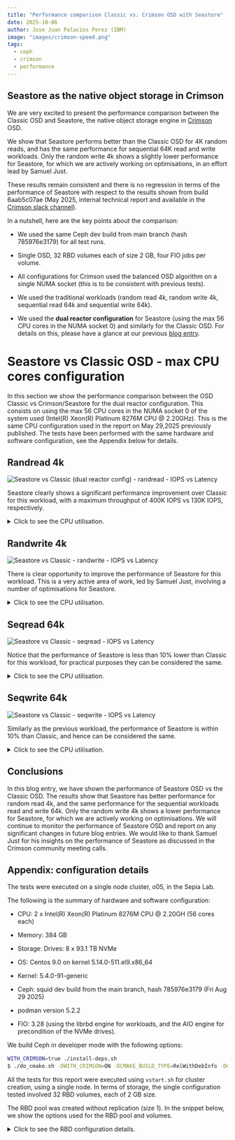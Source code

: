 ```yaml
---
title: "Performance comparison Classic vs. Crimson OSD with Seastore"
date: 2025-10-06
author: Jose Juan Palacios Perez (IBM)
image: "images/crimson-speed.png"
tags:
  - ceph
  - crimson
  - performance
---
```


## Seastore as the native object storage in Crimson

We are very excited to present the performance comparison between the Classic
OSD and Seastore, the native object storage engine in
[Crimson](https://ceph.io/en/news/crimson/) OSD.

We show that Seastore performs better than the Classic OSD for 4K random reads, and has the same performance for sequential 64K read and write workloads.
Only the random write 4k shows a slightly lower performance for Seastore, for
which we are actively working on optimisations, in an effort lead by Samuel Just.

These results remain consistent and there is no regression in terms of the
performance of Seastore with respect to the results shown from build 6aab5c07ae (May
2025, internal technical report and available in the [Crimson slack channel](https://ceph-storage.slack.com/archives/C05N7Q52DTL)).

In a nutshell, here are the key points about the comparison:

  - We used the same Ceph dev build from main branch (hash 785976e3179)
    for all test runs.

  - Single OSD, 32 RBD volumes each of size 2 GB, four FIO jobs per
    volume.

  - All configurations for Crimson used the balanced OSD algorithm on a
    single NUMA socket (this is to be consistent with previous tests).

  - We used the traditional workloads (random read 4k, random write 4k,
    sequential read 64k and sequential write 64k).

  - We used the **dual reactor configuration** for Seastore (using the
    max 56 CPU cores in the NUMA socket 0) and similarly for the Classic
    OSD. For details on this, please have a glance at our previous 
   [blog entry](https://ceph.io/en/news/blog/2025/crimson-balance-cpu-part1/).

# Seastore vs Classic OSD - max CPU cores configuration 

In this section we show the performance comparison between the OSD
Classic vs Crimson/Seastore for the dual reactor configuration. This
consists on using the max 56 CPU cores in the NUMA socket 0 of the
system used (Intel(R) Xeon(R) Platinum 8276M CPU @ 2.20GHz). This is the
same CPU configuration used in the report on May 29,2025 previously
published. The tests have been performed with the same hardware and
software configuration, see the Appendix below for details.

## Randread 4k

![Seastore vs Classic (dual reactor config) - randread - IOPS vs
Latency](images/seastore_vs_classic_rc_randread_iops_vs_lat.png)

Seastore clearly shows a significant performance improvement over Classic for
this workload, with a maximum throughput of  400K IOPS vs 130K IOPS,
respectively.

<details>
<summary>Click to see the CPU utilisation.</summary>

| _Classic_ | _Seastore_ |
|:---------:|:---------:|
|![classic_randread_osd_cpu](images/OSD_classic_1osd_32fio_rc_1procs_randread_top_cpu.png)|![seastore_randread_osd_cpu](images/OSD_sea_1osd_56reactor_32fio_bal_osd_rc_1procs_randread_top_cpu.png)|

 - Note: we do not show the memory utilisation in the charts since its mostly remains
    constant, and does not add much to the analysis.

    In the following tables we show the detailed measurements for each
    workload. All the column names in lower case are provided from the
    benchmark FIO, whereas the only two columns in Uppercase were measured
    using `top` command, namely the OSD CPU and OSD memory utilisation.

### Classic OSD  - rand4read k - detailed stats

| iodepth| iops| total\_ios| clat\_ms| clat\_stdev| usr\_cpu| sys\_cpu| OSD\_cpu| OSD\_mem |
| ---| ---| ---| ---| ---| ---| ---| ---| ---|
 | 1  | 108365.87  | 32509868.00  | 0.29  | 0.11  | 1.41  | 1.26  | 353.20  | 53.66  |
 | 2  | 124779.61  | 37434134.00  | 0.51  | 0.31  | 1.55  | 1.40  | 426.76  | 66.35  |
 | 4  | 130072.33  | 39022090.00  | 0.98  | 0.86  | 1.59  | 1.44  | 440.62  | 66.60  |
 | 8  | 130657.61  | 39197807.00  | 1.96  | 2.59  | 1.56  | 1.43  | 442.40  | 66.60  |
 | 16  | 131217.62  | 39366729.00  | 3.90  | 8.30  | 1.40  | 1.36  | 437.58  | 66.60  |
 | 24  | 132017.46  | 39607879.00  | 5.81  | 18.94  | 1.30  | 1.30  | 429.83  | 66.60  |
 | 32  | 131567.99  | 39477765.00  | 6.81  | 27.08  | 1.37  | 1.42  | 418.12  | 66.60  |
 | 40  | 134032.49  | 40220335.00  | 6.22  | 26.81  | 1.78  | 1.87  | 416.35  | 66.60  |
 | 52  | 135246.36  | 40576206.00  | 5.34  | 24.46  | 2.57  | 2.71  | 414.86  | 66.60  |
 | 64  | 136637.79  | 40993659.00  | 4.85  | 23.90  | 3.32  | 3.44  | 408.23  | 66.60  |


### Seastore OSD - randread 4k - detailed stats

| iodepth| iops| total\_ios| clat\_ms| clat\_stdev| usr\_cpu| sys\_cpu| OSD\_cpu| OSD\_mem |
| ---| ---| ---| ---| ---| ---| ---| ---| ---|
 | 1  | 126108.05  | 37832541.00  | 0.25  | 0.07  | 1.75  | 1.62  | 4259.31  | 3479.04  |
 | 2  | 186270.38  | 55881299.00  | 0.34  | 0.13  | 2.50  | 2.34  | 4792.02  | 3628.80  |
 | 4  | 272327.60  | 81698825.00  | 0.47  | 0.20  | 3.56  | 3.18  | 5148.66  | 3628.80  |
 | 8  | 313378.57  | 94014512.00  | 0.81  | 0.47  | 3.56  | 2.97  | 5258.81  | 3628.80  |
 | 16  | 396901.06  | 119071509.00  | 1.29  | 0.89  | 4.36  | 3.18  | 5365.52  | 3628.80  |
 | 24  | 362284.30  | 108688913.00  | 2.12  | 4.81  | 3.67  | 2.75  | 5362.52  | 3639.44  | 
 | 32  | 387618.69  | 116296461.00  | 2.64  | 14.40  | 4.36  | 3.23  | 5368.53  | 3645.60  | 
 | 40  | 346395.63  | 103929773.00  | 3.69  | 18.48  | 3.65  | 2.73  | 5354.85  | 3645.60  | 
 | 52  | 371220.47  | 111386558.00  | 4.48  | 33.79  | 4.24  | 3.11  | 5349.68  | 3645.60  | 
 | 64  | 328832.78  | 98673511.00  | 6.23  | 50.75  | 3.51  | 2.69  | 5328.60  | 3645.60  | 

</details>

## Randwrite 4k

![Seastore vs Classic - randwrite - IOPS vs
Latency](images/seastore_vs_classic_rc_randwrite_iops_vs_lat.png)

There is clear opportunity to improve the performance of Seastore for this
workload. This is a very active area of work, led by Samuel Just, involving a number
of optimisations for Seastore. 

<details>
<summary>Click to see the CPU utilisation.</summary>

| _Classic_ | _Seastore_ |
|:---------:|:---------:|
|![classic_randwrite_osd_cpu](images/OSD_classic_1osd_32fio_rc_1procs_randwrite_top_cpu.png)|![seastore_randwrite_osd_cpu](images/OSD_sea_1osd_56reactor_32fio_bal_osd_rc_1procs_randwrite_top_cpu.png)|


### Classic OSD  - randwrite 4k - detailed stats

| iodepth| iops| total\_ios| clat\_ms| clat\_stdev| usr\_cpu| sys\_cpu| OSD\_cpu| OSD\_mem|
| ---| ---| ---| ---| ---| ---| ---| ---| ---| 
 | 1  | 65903.70  | 19771176.00  | 0.48  | 1.00  | 1.36  | 1.01  | 781.41  | 75.73  | 
 | 2  | 86286.07  | 25885995.00  | 0.73  | 0.52  | 2.03  | 1.50  | 993.70  | 57.47  |
 | 4  | 96025.22  | 28807854.00  | 1.33  | 0.70  | 2.51  | 1.91  | 1094.53  | 74.25  |
 | 8  | 103263.42  | 30979542.00  | 2.47  | 1.03  | 3.34  | 2.57  | 1158.53  | 76.47  |
 | 16  | 103583.23  | 31075901.00  | 4.94  | 5.42  | 2.23  | 1.30  | 1158.31  | 76.22  | 
 | 24  | 103991.81  | 31199311.00  | 7.38  | 10.90  | 1.99  | 1.09  | 1143.36  | 75.73  |
 | 32  | 104675.98  | 31405724.00  | 9.78  | 17.08  | 1.86  | 0.98  | 1145.61  | 75.73  |
 | 40  | 104459.77  | 31342317.00  | 12.25  | 23.81  | 1.81  | 0.89  | 1144.96  | 76.47  |
 | 52  | 104192.40  | 31264494.00  | 15.97  | 34.90  | 1.72  | 0.82  | 1142.14  | 75.97  | 
 | 64  | 104833.30  | 31463618.00  | 19.53  | 47.70  | 1.64  | 0.79  | 1137.10  | 76.22  |

<!-- ~/Work/cephdev/redcarp/reports/2025/build_785976e3179_sea_vs_classic/data/cmp_sea_vs_classic_1osd_recreate_rc/sea_1osd_56reactor_32fio_bal_osd_rc_1procs_randwrite.md -->

### Seastore OSD - randwrite 4k - detailed stats

| iodepth| iops| total\_ios| clat\_ms| clat\_stdev| usr\_cpu| sys\_cpu| OSD\_cpu| OSD\_mem| 
| ---| ---| ---| ---| ---| ---| ---| ---| ---| 
 | 1  | 31367.49  | 9410655.00  | 1.01  | 2.37  | 0.62  | 0.49  | 3648.14  | 3941.28  | 
 | 2  | 42493.17  | 12748376.00  | 1.50  | 3.97  | 0.75  | 0.59  | 4160.04  | 5390.00  |
 | 4  | 58204.73  | 17461826.00  | 2.19  | 3.76  | 0.95  | 0.73  | 4680.48  | 6027.28  |
 | 8  | 65861.89  | 19759489.00  | 3.88  | 5.34  | 1.06  | 0.79  | 4748.00  | 6194.16  |
 | 16  | 69801.80  | 20942843.00  | 7.33  | 29.56  | 1.11  | 0.81  | 4928.67  | 6199.20  | 
 | 24  | 68240.35  | 20477292.00  | 11.25  | 46.16  | 1.11  | 0.79  | 4815.88  | 6199.20  |
 | 32  | 71570.20  | 21477716.00  | 14.31  | 60.14  | 1.16  | 0.82  | 390.35  | 6199.20  | 
 | 40  | 10710.19  | 3363.00  | 354.63  | 691.85  | 0.08  | 0.07  | 4281.69  | 6199.20  | 
 | 52  | 16412.43  | 5810.00  | 160.41  | 334.38  | 0.25  | 0.17  | 4969.02  | 6199.20  |
 | 64  | 7648.09  | 2608.00  | 394.05  | 527.43  | 0.08  | 0.16  | 4545.87  | 6199.20  |

</details>

## Seqread 64k

![Seastore vs Classic - seqread - IOPS vs
Latency](images/seastore_vs_classic_rc_seqread_iops_vs_lat.png)

Notice that the performance of Seastore is less than 10% lower than Classic for
this workload, for practical purposes they can be considered the same.

<details>
<summary>Click to see the CPU utilisation.</summary>

| _Classic_ | _Seastore_ |
|:---------:|:---------:|
|![classic_seqread_osd_cpu](images/OSD_classic_1osd_32fio_rc_1procs_seqread_top_cpu.png)|![seastore_seqread_osd_cpu](images/OSD_sea_1osd_56reactor_32fio_bal_osd_rc_1procs_seqread_top_cpu.png)|

### Classic OSD  - seqread 64k - detailed stats

| iodepth| bw| total\_ios| clat\_ms| clat\_stdev| usr\_cpu| sys\_cpu| OSD\_cpu| OSD\_mem| 
| ---| ---| ---| ---| ---| ---| ---| ---| ---| 
 | 1  | 2259.54  | 10591650.00  | 0.90  | 0.45  | 0.49  | 0.44  | 244.69  | 78.03  | 
 | 2  | 2252.25  | 10557518.00  | 1.82  | 1.16  | 0.47  | 0.43  | 264.26  | 80.91  |
 | 4  | 2226.41  | 10436444.00  | 3.68  | 2.35  | 0.46  | 0.43  | 260.60  | 79.92  |
 | 8  | 2229.90  | 10453186.00  | 7.34  | 4.71  | 0.45  | 0.43  | 258.87  | 79.67  |
 | 16  | 1867.48  | 8754162.00  | 16.28  | 26.08  | 0.40  | 0.40  | 226.63  | 78.19  | 
 | 24  | 1771.64  | 8304783.00  | 16.63  | 30.38  | 0.53  | 0.59  | 224.78  | 78.19  | 
 | 32  | 1686.78  | 7906337.00  | 15.32  | 24.54  | 0.72  | 0.84  | 226.87  | 78.44  |
 | 40  | 1620.78  | 7597046.00  | 15.36  | 30.58  | 0.84  | 1.03  | 215.50  | 79.18  |
 | 52  | 1537.75  | 7207264.00  | 15.81  | 40.05  | 0.96  | 1.27  | 213.59  | 79.18  |
 | 64  | 1457.19  | 6829824.00  | 14.76  | 46.98  | 1.21  | 1.59  | 215.77  | 77.95  |

### Seastore OSD - seqread 64k - detailed stats

| iodepth| bw| total\_ios| clat\_ms| clat\_stdev| usr\_cpu| sys\_cpu| OSD\_cpu| OSD\_mem|
| ---| ---| ---| ---| ---| ---| ---| ---| ---| 
 | 1  | 1473.66  | 6907887.00  | 1.38  | 0.78  | 0.42  | 0.38  | 2849.74  | 5953.20  | 
 | 2  | 1690.21  | 7923018.00  | 2.42  | 1.61  | 0.44  | 0.41  | 2957.45  | 6199.20  | 
 | 4  | 1780.62  | 8346807.00  | 4.60  | 3.25  | 0.45  | 0.43  | 3092.81  | 6199.20  |
 | 8  | 1868.70  | 8759887.00  | 8.76  | 7.66  | 0.46  | 0.43  | 2992.76  | 6199.20  |
 | 16  | 1957.45  | 9176207.00  | 16.74  | 15.61  | 0.48  | 0.44  | 3235.70  | 6199.20  |
 | 24  | 2037.46  | 9552208.00  | 24.12  | 26.46  | 0.47  | 0.46  | 3335.78  | 6199.20  |
 | 32  | 2130.58  | 9988723.00  | 30.76  | 35.76  | 0.49  | 0.48  | 3437.99  | 6199.20  |
 | 40  | 2181.19  | 10227339.00  | 37.55  | 49.96  | 0.49  | 0.48  | 3284.56  | 6199.20  |
 | 52  | 2293.93  | 10757006.00  | 46.42  | 59.17  | 0.52  | 0.50  | 3502.08  | 6199.20  |
 | 64  | 2241.97  | 10514348.00  | 42.65  | 61.72  | 0.63  | 0.65  | 3315.77  | 6199.20  |

</details>


## Seqwrite 64k 

![Seastore vs Classic - seqwrite - IOPS vs
Latency](images/seastore_vs_classic_rc_seqwrite_iops_vs_lat.png)

Similarly as the previous workload, the performance of Seastore is within 10%
than Classic, and hence can be considered the same.

<details>
<summary>Click to see the CPU utilisation.</summary>

| _Classic_ | _Seastore_ |
|:---------:|:---------:|
|![classic_seqwrite_osd_cpu](images/OSD_classic_1osd_32fio_rc_1procs_seqwrite_top_cpu.png)|![seastore_seqwrite_osd_cpu](images/OSD_sea_1osd_56reactor_32fio_bal_osd_rc_1procs_seqwrite_top_cpu.png)|

### Classic OSD  - seqwrite 64k - detailed stats

| iodepth| bw| total\_ios| clat\_ms| clat\_stdev| usr\_cpu| sys\_cpu| OSD\_cpu| OSD\_mem|
| ---| ---| ---| ---| ---| ---| ---| ---| ---| 
 | 1  | 2413.60  | 11313833.00  | 0.83  | 0.36  | 1.90  | 0.65  | 597.74  | 40.63  | 
 | 2  | 2629.75  | 12326994.00  | 1.54  | 0.55  | 2.02  | 0.75  | 684.49  | 48.59  |
 | 4  | 2679.76  | 12561442.00  | 3.04  | 1.28  | 1.95  | 0.69  | 698.03  | 55.99  |
 | 8  | 2688.72  | 12603496.00  | 6.08  | 3.87  | 1.99  | 0.51  | 716.50  | 60.68  |
 | 16  | 2701.16  | 12661982.00  | 12.11  | 15.45  | 2.33  | 0.43  | 697.26  | 61.17  |
 | 24  | 2703.43  | 12673303.00  | 18.17  | 34.59  | 2.48  | 0.41  | 682.33  | 61.91  |
 | 32  | 2596.58  | 12173046.00  | 24.76  | 57.19  | 2.54  | 0.41  | 679.37  | 61.91  |
 | 40  | 2672.83  | 12533910.00  | 23.34  | 55.86  | 3.29  | 0.49  | 674.92  | 61.91  | 
 | 52  | 2607.49  | 12226048.00  | 20.86  | 47.36  | 4.62  | 0.69  | 650.55  | 62.16  |
 | 64  | 2655.01  | 12446451.00  | 19.10  | 42.89  | 6.06  | 0.88  | 639.84  | 61.67  |

### Seastore OSD - seqwrite 64k - detailed stats

| iodepth| bw| total\_ios| clat\_ms| clat\_stdev| usr\_cpu| sys\_cpu| OSD\_cpu| OSD\_mem| 
| ---| ---| ---| ---| ---| ---| ---| ---| ---| 
 | 1  | 1895.08  | 8883327.00  | 1.07  | 1.12  | 1.21  | 0.43  | 3177.55  | 6001.82  |
 | 2  | 2220.36  | 10408096.00  | 1.83  | 1.97  | 1.29  | 0.48  | 3184.46  | 6249.60  |
 | 4  | 2244.20  | 10519929.00  | 3.64  | 3.36  | 1.27  | 0.48  | 3345.72  | 6249.60  |
 | 8  | 2301.54  | 10788847.00  | 7.11  | 6.38  | 1.53  | 0.49  | 3213.67  | 6249.60  |
 | 16  | 2381.86  | 11165433.00  | 13.74  | 12.08  | 2.16  | 0.49  | 3493.73  | 6249.60  |
 | 24  | 2479.99  | 11627449.00  | 19.80  | 20.33  | 2.43  | 0.50  | 3431.81  | 6249.60  |
 | 32  | 1557.10  | 7299365.00  | 42.07  | 36.08  | 2.05  | 0.50  | 3732.99  | 6249.60  |
 | 40  | 1521.37  | 7131945.00  | 53.83  | 49.44  | 2.03  | 0.48  | 3723.61  | 6249.60  |
 | 52  | 1563.37  | 7328734.00  | 68.10  | 64.74  | 2.13  | 0.49  | 3810.17  | 6249.60  |
 | 64  | 1571.50  | 7367144.00  | 70.18  | 71.46  | 2.52  | 0.58  | 3860.27  | 6249.60  |

</details>

## Conclusions

In this blog entry, we have shown the performance  of Seastore OSD vs the
Classic OSD. The results show that Seastore has better performance for
random read 4k, and the same performance for the sequential workloads read and
write 64k. Only the random write 4k shows a lower performance for
Seastore, for which we are actively working on optimisations. We will continue
to monitor the performance of Seastore OSD and report on any significant
changes in future blog entries. We would like to thank Samuel Just for his
insights on the performance of Seastore as discussed in the Crimson community
meeting calls.

## Appendix: configuration details

The tests were executed on a single node cluster, o05, in the Sepia Lab.

The following is the summary of hardware and software configuration:

- CPU: 2 x Intel(R) Xeon(R) Platinum 8276M CPU @ 2.20GH (56 cores each)

- Memory: 384 GB

- Storage: Drives: 8 x 93.1 TB NVMe

- OS: Centos 9.0 on kernel 5.14.0-511.el9.x86_64

- Kernel: 5.4.0-91-generic

- Ceph: squid dev build from the main branch, hash 785976e3179 (Fri Aug
  29 2025)

- podman version 5.2.2

- FIO: 3.28 (using the librbd engine for workloads, and the AIO engine
  for precondition of the NVMe drives).

We build Ceph in developer mode with the following options:

```bash
WITH_CRIMSON=true ./install-deps.sh
$ ./do_cmake.sh -DWITH_CRIMSON=ON -DCMAKE_BUILD_TYPE=RelWithDebInfo -DCMAKE_CXX_FLAGS="-fno-omit-frame-pointer" -DWITH_TESTS=OFF && ninja -C build -j 20 -l 20 -k 20 && ninja -C build install
```

All the tests for this report were executed using `vstart.sh` for
cluster creation, using a single node. In terms of storage, the single
configuration tested involved 32 RBD volumes, each of 2 GB size.

The RBD pool was created without replication (size 1). In the snippet below, we
show the options used for the RBD pool and volumes. 

<details>
<summary>Click to see the RBD configuration details.</summary>

```bash

    if pgrep crimson; then
    	bin/ceph daemon -c /ceph/build/ceph.conf osd.0 dump_metrics > /tmp/new_cluster_dump.json
    fi

    # basic setup
    bin/ceph osd pool create rbd 128
    bin/ceph osd pool application enable rbd rbd
    bin/ceph osd pool set rbd size 1 --yes-i-really-mean-it

    [ -z "$NUM_RBD_IMAGES" ] && NUM_RBD_IMAGES=1
    [ -z "$RBD_SIZE" ] && RBD_SIZE=2GB
    for (( i=0; i<$NUM_RBD_IMAGES; i++ )); do
      bin/rbd create --size ${RBD_SIZE} rbd/fio_test_${i}
      rbd du fio_test_${i}
      echo "Prefilling rbd/fio_test_${i}"
      bin/rbd bench -p rbd --image fio_test_${i} --io-size 64K --io-threads 1\
        --io-total ${RBD_SIZE} --io-pattern seq --io-type write  && rbd du fio_test_${i}
    done

    bin/ceph status
    bin/ceph osd dump | grep 'replicated size'

    # Show pool’s utilization statistics:
    rados df
    # Turn off auto scaler for existing and new pools - stops PGs being split/merged
    bin/ceph osd pool set noautoscale
    # Turn off balancer to avoid moving PGs
    bin/ceph balancer off
    # Turn off deep scrub
    bin/ceph osd set nodeep-scrub
    # Turn off scrub
    bin/ceph osd set noscrub
    # Turn off RBD coalescing
    bin/ceph config set client rbd_io_scheduler none 
```

</details>
